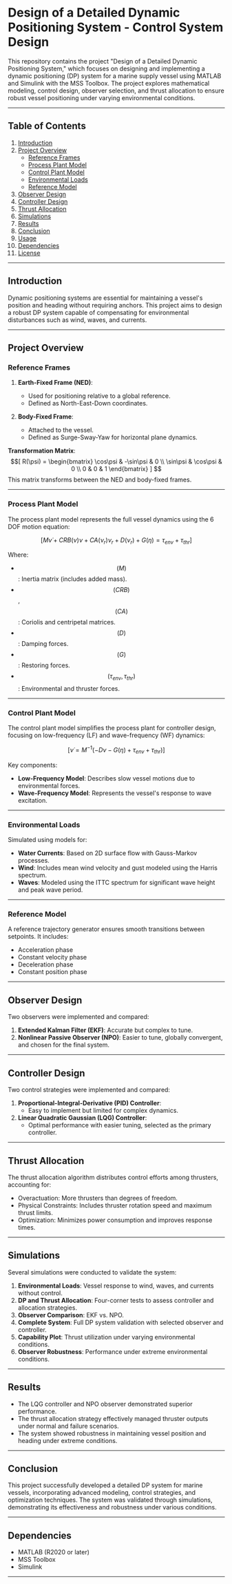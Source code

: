 # Design of a Detailed Dynamic Positioning System - Control System Design

This repository contains the project "Design of a Detailed Dynamic Positioning System," which focuses on designing and implementing a dynamic positioning (DP) system for a marine supply vessel using MATLAB and Simulink with the MSS Toolbox. The project explores mathematical modeling, control design, observer selection, and thrust allocation to ensure robust vessel positioning under varying environmental conditions.

---

## Table of Contents

1. [Introduction](#introduction)
2. [Project Overview](#project-overview)
   - [Reference Frames](#reference-frames)
   - [Process Plant Model](#process-plant-model)
   - [Control Plant Model](#control-plant-model)
   - [Environmental Loads](#environmental-loads)
   - [Reference Model](#reference-model)
3. [Observer Design](#observer-design)
4. [Controller Design](#controller-design)
5. [Thrust Allocation](#thrust-allocation)
6. [Simulations](#simulations)
7. [Results](#results)
8. [Conclusion](#conclusion)
9. [Usage](#usage)
10. [Dependencies](#dependencies)
11. [License](#license)

---

## Introduction

Dynamic positioning systems are essential for maintaining a vessel's position and heading without requiring anchors. This project aims to design a robust DP system capable of compensating for environmental disturbances such as wind, waves, and currents.

---

## Project Overview

### Reference Frames

1. **Earth-Fixed Frame (NED)**:
   - Used for positioning relative to a global reference.
   - Defined as North-East-Down coordinates.

2. **Body-Fixed Frame**:
   - Attached to the vessel.
   - Defined as Surge-Sway-Yaw for horizontal plane dynamics.

**Transformation Matrix**:
$$[
R(\psi) = 
\begin{bmatrix} 
\cos\psi & -\sin\psi & 0 \\ 
\sin\psi & \cos\psi & 0 \\ 
0 & 0 & 1 
\end{bmatrix}
]
$$
This matrix transforms between the NED and body-fixed frames.

---

### Process Plant Model

The process plant model represents the full vessel dynamics using the 6 DOF motion equation:

$$[
M\dot{\nu} + CRB(\nu)\nu + CA(\nu_r)\nu_r + D(\nu_r) + G(\eta) = \tau_{env} + \tau_{thr}
]$$

Where:
- $$( M )$$: Inertia matrix (includes added mass).
- $$( CRB )$$, $$( CA )$$: Coriolis and centripetal matrices.
- $$( D )$$: Damping forces.
- $$( G )$$: Restoring forces.
- $$( \tau_{env}, \tau_{thr} )$$: Environmental and thruster forces.

---

### Control Plant Model

The control plant model simplifies the process plant for controller design, focusing on low-frequency (LF) and wave-frequency (WF) dynamics:

$$[
\dot{\nu} = M^{-1}(-D\nu - G(\eta) + \tau_{env} + \tau_{thr})
]$$

Key components:
- **Low-Frequency Model**: Describes slow vessel motions due to environmental forces.
- **Wave-Frequency Model**: Represents the vessel's response to wave excitation.

---

### Environmental Loads

Simulated using models for:
- **Water Currents**: Based on 2D surface flow with Gauss-Markov processes.
- **Wind**: Includes mean wind velocity and gust modeled using the Harris spectrum.
- **Waves**: Modeled using the ITTC spectrum for significant wave height and peak wave period.

---

### Reference Model

A reference trajectory generator ensures smooth transitions between setpoints. It includes:
- Acceleration phase
- Constant velocity phase
- Deceleration phase
- Constant position phase

---

## Observer Design

Two observers were implemented and compared:
1. **Extended Kalman Filter (EKF)**: Accurate but complex to tune.
2. **Nonlinear Passive Observer (NPO)**: Easier to tune, globally convergent, and chosen for the final system.

---

## Controller Design

Two control strategies were implemented and compared:
1. **Proportional-Integral-Derivative (PID) Controller**:
   - Easy to implement but limited for complex dynamics.
2. **Linear Quadratic Gaussian (LQG) Controller**:
   - Optimal performance with easier tuning, selected as the primary controller.

---

## Thrust Allocation

The thrust allocation algorithm distributes control efforts among thrusters, accounting for:
- Overactuation: More thrusters than degrees of freedom.
- Physical Constraints: Includes thruster rotation speed and maximum thrust limits.
- Optimization: Minimizes power consumption and improves response times.

---

## Simulations

Several simulations were conducted to validate the system:
1. **Environmental Loads**: Vessel response to wind, waves, and currents without control.
2. **DP and Thrust Allocation**: Four-corner tests to assess controller and allocation strategies.
3. **Observer Comparison**: EKF vs. NPO.
4. **Complete System**: Full DP system validation with selected observer and controller.
5. **Capability Plot**: Thrust utilization under varying environmental conditions.
6. **Observer Robustness**: Performance under extreme environmental conditions.

---

## Results

- The LQG controller and NPO observer demonstrated superior performance.
- The thrust allocation strategy effectively managed thruster outputs under normal and failure scenarios.
- The system showed robustness in maintaining vessel position and heading under extreme conditions.

---

## Conclusion

This project successfully developed a detailed DP system for marine vessels, incorporating advanced modeling, control strategies, and optimization techniques. The system was validated through simulations, demonstrating its effectiveness and robustness under various conditions.

---


## Dependencies

- MATLAB (R2020 or later)
- MSS Toolbox
- Simulink

---
